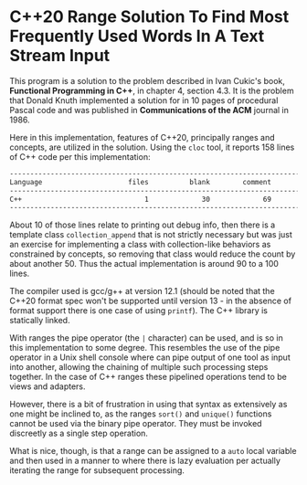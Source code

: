 # C++20 Range Solution To Find Most Frequently Used Words In A Text Stream Input

This program is a solution to the problem described in Ivan Cukic's book, **Functional Programming in C++**, in chapter 4, section 4.3. It is the problem that Donald Knuth implemented a solution for in 10 pages of procedural Pascal code and was published in **Communications of the ACM** journal in 1986.

Here in this implementation, features of C++20, principally ranges and concepts, are utilized in the solution. Using the `cloc` tool, it reports 158 lines of C++ code per this implementation:

```sh
-------------------------------------------------------------------------------
Language                     files          blank        comment           code
-------------------------------------------------------------------------------
C++                              1             30             69            158
-------------------------------------------------------------------------------

```

About 10 of those lines relate to printing out debug info, then there is a template class `collection_append` that is not strictly necessary but was just an exercise for implementing a class with collection-like behaviors as constrained by concepts, so removing that class would reduce the count by about another 50. Thus the actual implementation is around 90 to a 100 lines.

The compiler used is gcc/g++ at version 12.1 (should be noted that the C++20 format spec won't be supported until version 13 - in the absence of format support there is one case of using `printf`). The C++ library is statically linked.

With ranges the pipe operator (the `|` character) can be used, and is so in this implementation to some degree. This resembles the use of the pipe operator in a Unix shell console where can pipe output of one tool as input into another, allowing the chaining of multiple such processing steps together. In the case of C++ ranges these pipelined operations tend to be views and adapters.

However, there is a bit of frustration in using that syntax as extensively as one might be inclined to, as the ranges `sort()` and `unique()` functions cannot be used via the binary pipe operator. They must be invoked discreetly as a single step operation.

What is nice, though, is that a range can be assigned to a `auto` local variable and then used in a manner to where there is lazy evaluation per actually iterating the range for subsequent processing.